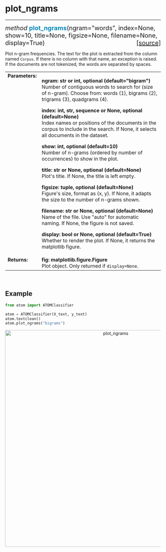 # plot_ngrams
-------------

<div style="font-size:20px">
<em>method</em> <strong style="color:#008AB8">plot_ngrams</strong>(ngram="words",
index=None, show=10, title=None, figsize=None, filename=None, display=True)
<span style="float:right">
<a href="https://github.com/tvdboom/ATOM/blob/master/atom/plots.py#L4118">[source]</a>
</span>
</div>

Plot n-gram frequencies. The text for the plot is extracted from
the column named `Corpus`. If there is no column with that name,
an exception is raised. If the documents are not tokenized, the
words are separated by spaces.

<table style="font-size:16px">
<tr>
<td width="20%" class="td_title" style="vertical-align:top"><strong>Parameters:</strong></td>
<td width="80%" class="td_params">
<p>
<strong>ngram: str or int, optional (default="bigram")</strong><br>
Number of contiguous words to search for (size of n-gram).
Choose from: words (1), bigrams (2), trigrams (3), quadgrams (4).
</p>
<p>
<strong>index: int, str, sequence or None, optional (default=None)</strong><br>
Index names or positions of the documents in the corpus to
include in the search. If None, it selects all documents in
the dataset.
</p>
<p>
<strong>show: int, optional (default=10)</strong><br>
Number of n-grams (ordered by number of occurrences) to show in the plot.
</p>
<p>
<strong>title: str or None, optional (default=None)</strong><br>
Plot's title. If None, the title is left empty.
</p>
<p>
<strong>figsize: tuple, optional (default=None)</strong><br>
Figure's size, format as (x, y). If None, it adapts the
size to the number of n-grams shown.
</p>
<p>
<strong>filename: str or None, optional (default=None)</strong><br>
Name of the file. Use "auto" for automatic naming.
If None, the figure is not saved.
</p>
<p>
<strong>display: bool or None, optional (default=True)</strong><br>
Whether to render the plot. If None, it returns the matplotlib figure.
</p>
</td>
</tr>
<tr>
<td width="20%" class="td_title" style="vertical-align:top"><strong>Returns:</strong></td>
<td width="80%" class="td_params">
<strong>fig: matplotlib.figure.Figure</strong><br>
Plot object. Only returned if <code>display=None</code>.
</td>
</tr>
</table>
<br />



## Example

```python
from atom import ATOMClassifier

atom = ATOMClassifier(X_text, y_text)
atom.textclean()
atom.plot_ngrams("bigrams")
```

<div align="center">
    <img src="../../../img/plots/plot_ngrams.png" alt="plot_ngrams" width="700" height="700"/>
</div>
